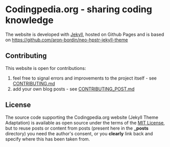 Codingpedia.org - sharing coding knowledge
=======================================
The website is developed with [Jekyll](https://github.com/jekyll/jekyll), hosted on Github Pages and is based on https://github.com/aron-bordin/neo-hpstr-jekyll-theme

## Contributing
This website is open for contributions:

1. feel free to signal errors and improvements to the project itself - see [CONTRIBUTING.md](CONTRIBUTING.md)
2. add your own blog posts - see [CONTRIBUTING_POST.md](CONTRIBUTING_POST.md)

## License

The source code supporting the Codingpedia.org website (Jekyll Theme Adaptation) is available as open source under the terms of the [MIT License](http://opensource.org/licenses/MIT), but to reuse posts or content from posts (present here in the **_posts** directory) you need the author's consent, or you **clearly** link back and specify where this has been taken from.
